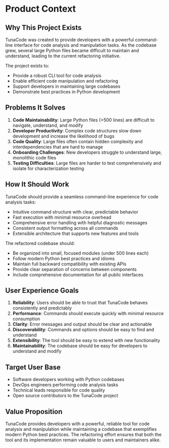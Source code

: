 # Product Context

## Why This Project Exists
TunaCode was created to provide developers with a powerful command-line interface for code analysis and manipulation tasks. As the codebase grew, several large Python files became difficult to maintain and understand, leading to the current refactoring initiative.

The project exists to:
- Provide a robust CLI tool for code analysis
- Enable efficient code manipulation and refactoring
- Support developers in maintaining large codebases
- Demonstrate best practices in Python development

## Problems It Solves
1. **Code Maintainability**: Large Python files (>500 lines) are difficult to navigate, understand, and modify
2. **Developer Productivity**: Complex code structures slow down development and increase the likelihood of bugs
3. **Code Quality**: Large files often contain hidden complexity and interdependencies that are hard to manage
4. **Onboarding Challenges**: New developers struggle to understand large, monolithic code files
5. **Testing Difficulties**: Large files are harder to test comprehensively and isolate for characterization testing

## How It Should Work
TunaCode should provide a seamless command-line experience for code analysis tasks:
- Intuitive command structure with clear, predictable behavior
- Fast execution with minimal resource overhead
- Comprehensive error handling with helpful diagnostic messages
- Consistent output formatting across all commands
- Extensible architecture that supports new features and tools

The refactored codebase should:
- Be organized into small, focused modules (under 500 lines each)
- Follow modern Python best practices and idioms
- Maintain full backward compatibility with existing APIs
- Provide clear separation of concerns between components
- Include comprehensive documentation for all public interfaces

## User Experience Goals
1. **Reliability**: Users should be able to trust that TunaCode behaves consistently and predictably
2. **Performance**: Commands should execute quickly with minimal resource consumption
3. **Clarity**: Error messages and output should be clear and actionable
4. **Discoverability**: Commands and options should be easy to find and understand
5. **Extensibility**: The tool should be easy to extend with new functionality
6. **Maintainability**: The codebase should be easy for developers to understand and modify

## Target User Base
- Software developers working with Python codebases
- DevOps engineers performing code analysis tasks
- Technical leads responsible for code quality
- Open source contributors to the TunaCode project

## Value Proposition
TunaCode provides developers with a powerful, reliable tool for code analysis and manipulation while maintaining a codebase that exemplifies modern Python best practices. The refactoring effort ensures that both the tool and its implementation remain valuable to users and maintainers alike.
